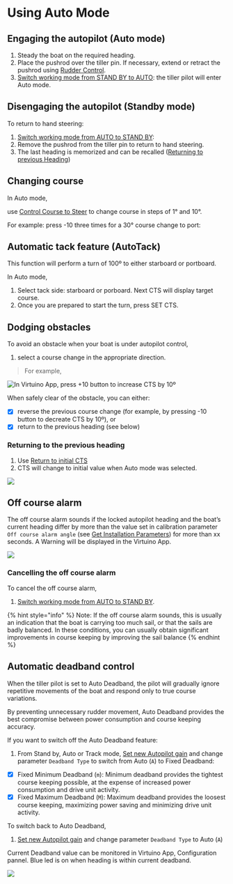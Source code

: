 # Using Auto Mode

## Engaging the autopilot (Auto mode)&#x20;

1. Steady the boat on the required heading.
2. Place the pushrod over the tiller pin. If necessary, extend or retract the pushrod using [Rudder Control](user-functions.md#rudder-control).&#x20;
3. [Switch working mode from STAND BY to AUTO](user-functions.md#switch-working-mode-from-stand-by-to-auto): the tiller pilot will enter Auto mode.&#x20;

## Disengaging the autopilot (Standby mode)&#x20;

To return to hand steering:

1. [Switch working mode from AUTO to STAND BY](user-functions.md#switch-working-mode-from-stand-by-to-auto): &#x20;
2. Remove the pushrod from the tiller pin to return to hand steering.
3. The last heading is memorized and can be recalled ([Returning to previous Heading](using-auto-mode.md#returning-to-the-previous-heading))

## Changing course

In Auto mode,&#x20;

use [Control Course to Steer](user-functions.md#control-course-to-steer) to change course in steps of 1° and 10°.

For example: press -10 three times for a 30° course change to port:

## Automatic tack feature (AutoTack)

This function will perform a turn of 100º to either starboard or portboard.

In Auto mode,

1. Select tack side: starboard or porboard. Next CTS will display target course.
2. Once you are prepared to start the turn, press SET CTS.

## Dodging obstacles

To avoid an obstacle when your boat is under autopilot control,&#x20;

1. select a course change in the appropriate direction.&#x20;

> For example,&#x20;

![In Virtuino App, press +10 button to increase CTS by 10º ](../.gitbook/assets/dodging-1.png)

When safely clear of the obstacle, you can either:

* [x] reverse the previous course change (for example, by pressing -10 button to decreate CTS by 10º), or
* [x] return to the previous heading (see below)

### Returning to the previous heading

1. Use [Return to initial CTS](user-functions.md#return-to-initial-cts)
2. CTS will change to initial value when Auto mode was selected.

![](../.gitbook/assets/return-prev-cts.png)

## Off course alarm

The off course alarm sounds if the locked autopilot heading and the boat’s current heading differ by more than the value set in calibration  parameter `Off course alarm angle` (see [Get Installation Parameters](user-functions.md#get-installation-parameters)) for more than xx seconds. A Warning will be displayed in the Virtuino App.

![](../.gitbook/assets/out\_course.png)

### Cancelling the off course alarm

To cancel the off course alarm,&#x20;

1. [Switch working mode from AUTO to STAND BY](user-functions.md#switch-working-mode-from-stand-by-to-auto).&#x20;

{% hint style="info" %}
Note: If the off course alarm sounds, this is usually an indication that the boat is carrying too much sail, or that the sails are badly balanced. In these conditions, you can usually obtain significant improvements in course keeping by improving the sail balance
{% endhint %}

## Automatic deadband control

When the tiller pilot is set to Auto Deadband, the pilot will gradually ignore repetitive movements of the boat and respond only to true course variations.&#x20;

By preventing unnecessary rudder movement, Auto Deadband provides the best compromise between power consumption and course keeping accuracy.&#x20;

If you want to switch off the Auto Deadband feature:&#x20;

1. From Stand by, Auto or Track mode, [Set new Autopilot gain](user-functions.md)  and change parameter  `Deadband Type` to switch from Auto (`A`) to Fixed Deadband:

* [x] Fixed Minimum Deadband (`m`): Minimum deadband provides the tightest course keeping possible, at the expense of increased power consumption and drive unit activity.
* [x] Fixed Maximum Deadband (`M`): Maximum deadband provides the loosest course keeping, maximizing power saving and minimizing drive unit activity.

To switch back to Auto Deadband,&#x20;

1. [Set new Autopilot gain](user-functions.md)  and change parameter  `Deadband Type` to Auto (`A`)

Current Deadband value can be monitored in Virtuino App, Configuration pannel. Blue led is on when heading is within current deadband.

![](../.gitbook/assets/deadband.png)

